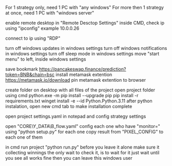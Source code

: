
<!-- -------get pc with windows---------------------- -->
For 1 strategy only, need 1 PC with "any windows"
For more then 1 strategy at once, need 1 PC with "windows server"
<!-- -------on windows server------------------------ -->
enable remote desktop in "Remote Desctop Settings"
inside CMD, check ip using "ipconfig" example 10.0.0.26
<!-- -------use master PC to connect via RDP--------- -->
connect to ip using "RDP"
<!-- -------config windows server-------------------- -->
turn off windows updates in windows settings
turn off windows notifications in windows settings
turn off sleep mode in windows settings
move "start menu" to left, inside windows settings
<!-- -------config browser--------------------------- -->
save bookmark https://pancakeswap.finance/prediction?token=BNB&chain=bsc
install metamask extention https://metamask.io/download
pin metamask extention to browser
<!-- -------install project--------------------------- -->
create folder on desktop with all files of the project
open project folder using cmd
python.exe -m pip install --upgrade pip
pip install -r requirements.txt
winget install -e --id Python.Python.3.11
after python instalation, open new cmd tab to make installation complete
<!-- -------config strategy--------------------------- -->
open project settings.yaml in notepad and config strategy settings
<!-- -------config clicks--------------------------- -->
open "CORE\Y_DATA\B_flow.yaml"
config each one who have "monitor=" using "python setup.py" for each one 
copy result from "PIXEL_CONFIG" to each one of them
<!-- -------run project--------------------------- -->
in cmd run project "python run.py"
before you leave it alone 
make sure it collecting winnings
the only wait to check it, is to wait for it
just wait until you see all works fine
then you can leave this windows user
<!-- -------you can go to sleep------------------- -->





